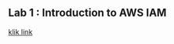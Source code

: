 ## Lab 1 : Introduction to AWS IAM

[klik link](https://docs.google.com/document/d/1FPfANdxsI1OfBKhaCALXMrYTM2Ds_j4CtyfFmTZkYSU/edit?usp=sharing)
